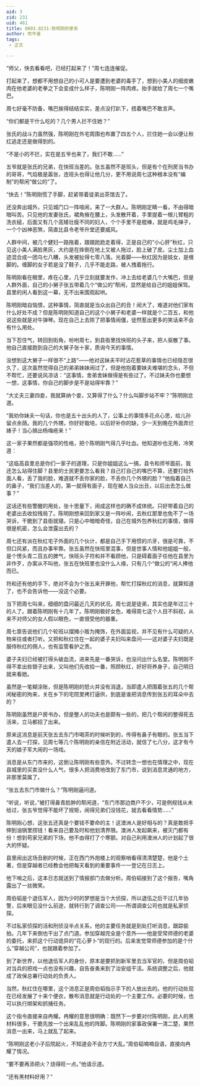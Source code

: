 ```yaml
---
aid: 3
zid: 231
uid: 461
title: 0003.0231-陈明刚的家务
author: 吹牛者
tags: 
 - 正文

---
```




  “师父，快去看看吧，已经打起来了！”周七连连催促。

  打起来了，想都不用想自己的小可人是要遭到老婆的毒手了，想到小美人的细皮嫩肉在他老婆的老拳之下会变成什么样子，陈明刚一阵肉疼。抬手就给了周七一个嘴巴。

  周七好毫不防备，嘴巴挨得结结实实，差点没打趴下，捂着嘴巴不敢言声。

  “你们都是干什么吃的？几个男人拦不住她？”

  张氏的战斗力虽然强，陈明刚在外宅周围也布置了四五个人，拦住她一会以便让秋红逃走还是做得到的。

  “不是小的不拦，实在是五爷也来了，我们不敢……”

  五爷就是张氏的兄弟，在快班当差的。张五虽然不是班头，但是有个在刑房当书办的哥哥，气焰极是嚣张，连班头也得让他几分，更不用说周七这种根本没有“编制”的帮闲“做公的”了。

  “快去！”陈明刚慌了手脚，赶紧带着徒弟出茶馆去了。

  还没奔出城外，只见城门口一阵喧闹，来了一大群人。陈明刚定睛一看，不由得暗暗叫苦。只见他的发妻张氏，裙角掖在腰上，头发散开着，手里提着一根儿臂粗的洗衣槌，后面又有几个高矮壮瘦不同的妇人，个个手里不是棍棒，就是鸡毛掸子，一个个凶神恶煞，简直比县令老爷升堂还要威风。

  人群中间，被几个健妇一路拖着，踉踉跄跄走着得，正是自己的“小心肝”秋红，只见这小美人满脸黑灰，大约是在摔倒在地上又被人拖过，脸上破了皮。尘土加上血迹混合成一团乌七八糟，头发被扯得七零八落。光着脚——秋红因为是妓女，是缠脚的。缠脚的女子若是没了鞋子，几乎不能走路，被人拽着拖行。

  陈明刚看在眼里，疼在心里，几乎立刻就要发作，冲上去给老婆几个大嘴巴，但是人群外面，自己的小舅子张五带着几个“做公的”帮闲，显然是给自己的姐姐保驾。县里的闲人看到这一幕，无不出来围观起哄。

  陈明刚暗自恼恨，这种事情，简直就是当众出自己的丑！闹大了，难道对他们家有什么好处不成？但是陈明刚知道自己的这个小舅子和老婆一样就是个二百五，和他说这些就是对牛弹琴。现在自己上去除了把事情闹僵，徒然惹出更多的笑话来不会有什么用处。

  当下忍住气，转回到街角，吩咐周七，到县衙里找快班的头子来，把人驱散了事。他自己直接跑到自己的大舅子张十家，质询今天的事情。

  没想到这大舅子一样很不“上路”——他对这妹夫平时沾花惹草的事情也已经隐忍很久了，这次虽然觉得自己的弟弟妹妹闹过了，但是他抱着要妹夫难堪的念头，不但不帮忙，还要说风凉话：“这事情，舍弟舍妹做得是有些过了。不过妹夫你也要想一想，这事情，你自己的脚步是不是站得牢靠？”

  “大丈夫三妻四妾，我就算纳个妾，又算得了什么？什么叫脚步站不牢？”陈明刚忿道。

  “我劝你妹夫一句话，你也是五十出头的人了，公事上的事情多花点心思，给儿孙留点余荫。我的几个外甥，你好好栽培，以后好补你的缺，少一天到晚在外面弄烂婊子！当心搞出杨梅疮来！”

  这一家子果然都是强项的性格，把个陈明刚气得几乎吐血。他知道吵也无用，冷笑道：

  “这临高县里总是你们一家子的道理，只是你姐姐这么一搞，县令和师爷面前，我还怎么站得住脚？县里的士民更要怎么看我？自己打自己的嘴巴不算，还要打给外面人看，丢了我的脸，难道就不丢你家的脸，不丢你几个外甥的脸？”他指着自己的鼻子，“我们当差人的，第一就得有面子，现在被人当众出丑，以后出去怎么做事？”

  这话还有些警醒的用处，张十思量下，闹成这样也的确不成体统。只好带着自己的老婆出去收拾残局了。陈明刚想来回到家又是一阵吵闹，去秋红那里也免不了一场哭诉，干脆到了县衙就寝。只是心中暗暗奇怪，自己在城外包养秋红的事情，做得很是机密，怎么会泄露出去的？

  周七还有派在秋红宅子外面的几个伙计，都是自己手下用惯的爪牙，很是可靠，不但口风紧，而且办事牢靠。张五虽然在快班里混事，但是世事人情和他姐姐一般，是个愣头青二百五的脾气，快班头子符和并不看顾他，只是碍着面子任他在县里为非作歹，办案从不叫他，张五在快班里也没什么人缘，只有几个“做公的”闲人捧他而已。

  符和还有他的手下，绝对不会为个张五来开罪他，帮忙打探秋红的消息，就算知道了，也不会告诉他——没这个必要。

  当下把周七叫来，细细的盘问最近几天的状况。周七说是徒弟，其实也是年过三十的人了。跟着陈明刚有十几年了。陈明刚极好女色，难得周七这个人目不斜视，从来不对师父的女人假以眼色，一直很受他的器重。

  周七禀告说他们几个轮班以摆摊小贩为掩饰，在外面监视，并不见有什么可疑的人物来往或者打听。又把和秋红住在一起的婆子夫妇叫来盘问——这对婆子夫妇既是服侍秋红的佣人，也有监管看护之责。

  婆子夫妇已经被打得头破血流，进来先是一番哭诉，也没问出什么名堂。陈明刚不得不拿出些银子出来，又叫他们先收拾一番，照顾秋红，好好将养身子，自己明日就来看她。

  虽然是一笔糊涂账，但是陈明刚的怒火并没有消退，当即遣人把围着张五的几个帮闲秘密的拘来，关在乡下的宅院里拷打逼供，到底是谁把消息传到张五的耳朵中去的？

  陈明刚虽然是户房书办，但是整人的功夫也是颇有一些的，把几个帮闲的整得死去活来，立马都招了出来。

  原来这消息是前天张五去东门市喝茶的时候听到的，传得有鼻子有眼的。张五当下遣人去一打探，见周七等几个陈明刚的亲信在附近活动，就信了七八分，这才有今天的娘子军大闹的一场戏。

  消息是从东门市来的，这倒让陈明刚有些意外。不过转念一想也在情理之中，现在县城里的买卖没什么人气，很多人把消费地改到了东门市，说到消息灵通的地方，非那里莫属了。

  “张五去东门市做什么？”陈明刚逼问道。

  “听说，听说，”被打得鼻青脸肿的帮闲道，“东门市那边商户不少，可是例规钱从未给过，张五爷觉得不能坏了规矩，闹得兄弟们没钱花，就去看看情势……”

  陈明刚心想，这张五还真是个要钱不要命的主！这澳洲人是好相与的？真是敢把手伸到油锅里捞钱！看来自己要及时和他划清界限。澳洲人发起飙来，被灭门都有份！想到苟家兄弟的下场，他不由得打了个寒颤。对自己利用澳洲人的计划起了很大的怀疑。

  县里闹出这场丑剧的时候，正在西门外炮楼上的观察哨看得清清楚楚，他是个土著，但是穿越者已经教会他把每天看到的重要事件一一登记在日志上。

  他下哨之后，这本日志就送到了情报部门去做分析。周伯韬接到了这个报告，嘴角露出了一丝微笑。

  周伯韬是个退伍军人，因为少时的梦想是当个大侦探，所以退伍之后干过几年协警，后来眼见没什么前途，就转行到了调查公司——所谓调查公司也就是私家侦探。

  不过私家侦探的活和刑侦没半点关系，他的主要任务就是到处打听消息，跟踪偷拍。几年下来倒也干出了点门道。参加穿越完全是个意外——他是受常师德的老婆的委托，来抓这个行动诡异的“花心萝卜”的现行的。后来发觉常师德参加的是个什么“穿越公司”，也就跟着参加了。

  到了新世界，以他退伍军人的身份，原本是要抓到新军里去当军官的，但是周伯韬对当兵的把戏一点也没有兴趣，自告奋勇来到了治安组干活。系统调整之后，他就成了政保总署行动处的负责人。

  当然，秋红住在哪里，这个消息正是周伯韬指示手下的人放出去的。他的行动处现在已经发展了十来个便衣，散布消息就是行动处的一个主要工作。必要的时候，也可以执行绑架和抓捕任务。

  这个指令直接来自冉耀。冉耀的意思很明确：既然下一步要对付陈明刚，此人的黑材料很多，干脆先放一个出来乱乱他的阵脚。陈明刚的家事政保署一清二楚，果然消息一出来，马上就乱了起来。

  “陈明刚这老小子后院起火，不知道会不会方寸大乱。”周伯韬喃喃自语，直接向冉耀了情况。

  “要不要再添把火？烧得旺一点。”他请示道。

  “还有黑材料好用？”


